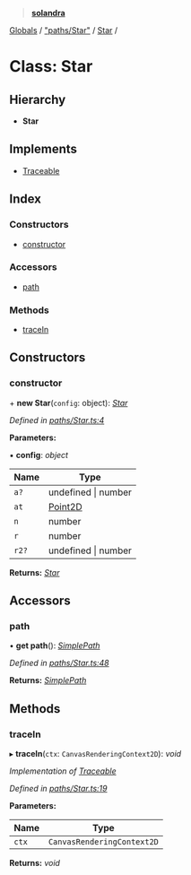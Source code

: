> **[solandra](../README.md)**

[Globals](../README.md) / ["paths/Star"](../modules/_paths_star_.md) / [Star](_paths_star_.star.md) /

# Class: Star

## Hierarchy

* **Star**

## Implements

* [Traceable](../interfaces/_paths_index_.traceable.md)

## Index

### Constructors

* [constructor](_paths_star_.star.md#constructor)

### Accessors

* [path](_paths_star_.star.md#path)

### Methods

* [traceIn](_paths_star_.star.md#tracein)

## Constructors

###  constructor

\+ **new Star**(`config`: object): *[Star](_paths_star_.star.md)*

*Defined in [paths/Star.ts:4](https://github.com/jamesporter/solandra/blob/544e3ee/src/lib/paths/Star.ts#L4)*

**Parameters:**

▪ **config**: *object*

Name | Type |
------ | ------ |
`a?` | undefined \| number |
`at` | [Point2D](../modules/_types_sol_.md#point2d) |
`n` | number |
`r` | number |
`r2?` | undefined \| number |

**Returns:** *[Star](_paths_star_.star.md)*

## Accessors

###  path

• **get path**(): *[SimplePath](_paths_simplepath_.simplepath.md)*

*Defined in [paths/Star.ts:48](https://github.com/jamesporter/solandra/blob/544e3ee/src/lib/paths/Star.ts#L48)*

**Returns:** *[SimplePath](_paths_simplepath_.simplepath.md)*

## Methods

###  traceIn

▸ **traceIn**(`ctx`: `CanvasRenderingContext2D`): *void*

*Implementation of [Traceable](../interfaces/_paths_index_.traceable.md)*

*Defined in [paths/Star.ts:19](https://github.com/jamesporter/solandra/blob/544e3ee/src/lib/paths/Star.ts#L19)*

**Parameters:**

Name | Type |
------ | ------ |
`ctx` | `CanvasRenderingContext2D` |

**Returns:** *void*